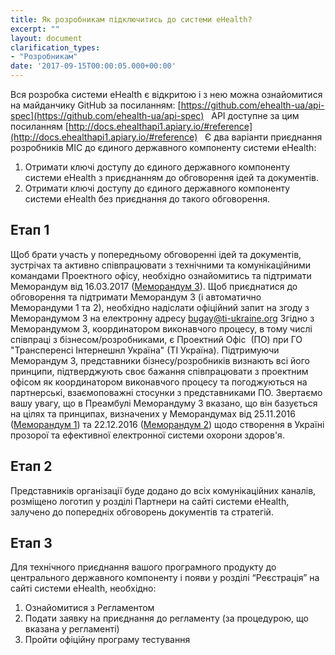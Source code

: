 ```yaml
---
title: Як розробникам підключитись до системи eHealth?
excerpt: ""
layout: document
clarification_types:
- "Розробникам"
date: '2017-09-15T00:00:05.000+00:00'
---
```


Вся розробка системи eHealth є відкритою і з нею можна ознайомитися на майданчику GitHub за посиланням: [https://github.com/ehealth-ua/api-spec](https://github.com/ehealth-ua/api-spec)
 
АРІ доступне за цим посиланням [http://docs.ehealthapi1.apiary.io/#reference](http://docs.ehealthapi1.apiary.io/#reference)
 
Є два варіанти приєднання розробників МІС до єдиного державного компоненту системи eHealth:

1.	Отримати ключі доступу до єдиного державного компоненту системи eHealth з приєднанням до обговорення ідей та документів.
2.	Отримати ключі доступу до єдиного державного компоненту системи eHealth без приєднання до такого обговорення.
 
## Етап 1
Щоб брати участь у попередньому обговоренні ідей та документів, зустрічах та активно співпрацювати з технічними та комунікаційними командами Проектного офісу, необхідно ознайомитись та підтримати Меморандум від 16.03.2017 ([Меморандум 3](http://portal.ehealth.world/uploads/2017/09/15/1492178612_memorandum3.pdf)).
Щоб приєднатися до обговорення та підтримати Меморандум 3 (і автоматично Меморандуми 1 та 2), необхідно надіслати офіційний запит на згоду з Меморандумом 3 на електронну адресу bugay@ti-ukraine.org
Згідно з Меморандумом 3, координатором виконавчого процесу, в тому числі співпраці з бізнесом/розробниками, є Проектний Офіс  (ПО) при ГО "Трансперенсі Інтернешнл Україна" (ТІ Україна).
Підтримуючи Меморандум 3, представники бізнесу/розробників визнають всі його принципи, підтверджують своє бажання співпрацювати з проектним офісом як координатором виконавчого процесу та погоджуються на партнерські, взаємоповажні стосунки з представниками ПО.
Звертаємо вашу увагу, що в Преамбулі Меморандуму 3 вказано, що він базується на цілях та принципах, визначених у Меморандумах від 25.11.2016 ([Меморандум 1](http://portal.ehealth.world/uploads/2017/09/15/1492073167_memorandum1.pdf)) та 22.12.2016 ([Меморандум 2](http://portal.ehealth.world/uploads/2017/09/15/1492178576_memorandum2.pdf)) щодо створення в Україні прозорої та ефективної електронної системи охорони здоров'я.
 
## Етап 2
Представників організації буде додано до всіх комунікаційних каналів, розміщено логотип у розділі Партнери на сайті системи eHealth, залучено до попередніх обговорень документів та стратегій.
 
## Етап 3
Для технічного приєднання вашого програмного продукту до центрального державного компоненту і появи у розділі “Реєстрація” на сайті системи eHealth, необхідно:

1.	Ознайомитися з Регламентом
2.	Подати заявку на приєднання до регламенту (за процедурою, що вказана у регламенті)
3.	Пройти офіційну програму тестування
